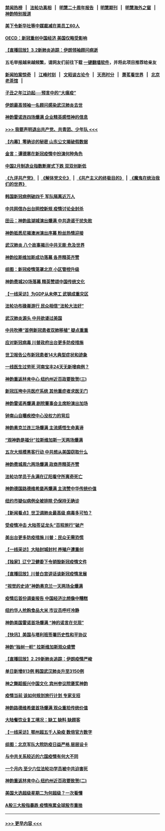 #### [禁闻热榜](热点新闻.md?=0)  &nbsp;&nbsp;|&nbsp;&nbsp; [法轮功真相](https://github.com/gfw-breaker/truth/blob/master/README.md?=0) &nbsp;&nbsp;|&nbsp;&nbsp; [明慧二十周年报告](https://github.com/gfw-breaker/mh-reports/blob/master/README.md?=0) &nbsp;&nbsp;|&nbsp;&nbsp;[明慧期刊](https://github.com/gfw-breaker/mh-qikan) &nbsp;&nbsp;|&nbsp;&nbsp; [明慧海外之窗](https://github.com/gfw-breaker/mh-news/blob/master/README.md?=0) &nbsp;&nbsp;|&nbsp;&nbsp; [神韵特别报道](https://github.com/gfw-breaker/mh-news/blob/master/shenyun.md?=0)
#### [美下令新华社等中媒裁减在美员工60人](../pages/nf4514/n11910256.md?t=03030702) 
#### [OECD：新冠重创中国经济 美国仅略受影响](../pages/nf4514/n11910023.md?t=03030702) 
#### [【直播回放】3.2新肺炎追踪：伊朗领袖顾问病逝](../pages/nf4514/n11909676.md?t=03030702) 
#### 五毛举报越来越频繁，请网友们前往下载 [一键翻墙软件](https://github.com/gfw-breaker/ssr-accounts)，并将此项目推荐给亲友
#### [新闻拍案惊奇](https://github.com/gfw-breaker/banned-news/blob/master/pages/link4.md) &nbsp;&nbsp;|&nbsp;&nbsp; [江峰时刻](https://github.com/gfw-breaker/banned-news/blob/master/pages/link4.md) &nbsp;&nbsp;|&nbsp;&nbsp; [文昭谈古论今](https://github.com/gfw-breaker/banned-news/blob/master/pages/link4.md) &nbsp;&nbsp;|&nbsp;&nbsp; [天亮时分](https://github.com/gfw-breaker/banned-news/blob/master/pages/link4.md) &nbsp;&nbsp;|&nbsp;&nbsp; [萧茗看世界](https://github.com/gfw-breaker/banned-news/blob/master/pages/link4.md) &nbsp;&nbsp;|&nbsp;&nbsp; [北京老茶馆](https://github.com/gfw-breaker/banned-news/blob/master/pages/link4.md) &nbsp;&nbsp;|&nbsp;&nbsp; 
#### [子丑之年江边起──预言中的“大瘟疫”](../pages/nf4514/n11908043.md?t=03030702) 
#### [伊朗最高领袖一名顾问感染武汉肺炎去世](../pages/nf4514/n11909593.md?t=03030702) 
#### [神韵雷诺连四场爆满 企业精英感悟神的信息](../pages/nf4514/n11909556.md?t=03030702) 
#### [>>> 我要声明退出共产党、共青团、少年队 <<<](https://github.com/begood0513/goodnews/blob/master/quit/letter.md) 
#### [【内幕】零确诊的秘密 山东公文揭破假数据](../pages/nf4514/n11903914.md?t=03030702) 
#### [金言：谭德塞在新冠疫情中扮演何种角色](../pages/nf4514/n11907849.md?t=03030702) 
#### [中国2月制造业指数断崖式下跌 双双创新低](../pages/nf4514/n11909490.md?t=03030702) 
#### [《九评共产党》](https://github.com/begood0513/9ping.md/blob/master/README.md) &nbsp;|&nbsp; [《解体党文化》](../../../../jtdwh.md/blob/master/README.md)  &nbsp;|&nbsp; [《共产主义的终极目的》](../../../../gczydzjmd.md/blob/master/README.md) &nbsp;|&nbsp; [《魔鬼在统治我们的世界》](../../../../mgztzwmdsj.md/blob/master/README.md) 
#### [韩国新冠病例破四千 军队隔离近万人](../pages/nf4514/n11909279.md?t=03030702) 
#### [中共网信办出台网控新规 疫情讨论全封杀](../pages/nf4514/n11908545.md?t=03030702) 
#### [田云：神韵盐湖城演出爆满 中共造谣干扰失败](../pages/nf4514/n11908418.md?t=03030702) 
#### [神韵抵悉尼揭澳洲演出序幕 粉丝热情迎接](../pages/nf4514/n11907894.md?t=03030702) 
#### [武汉肺炎 八个故事揭示中共无能 危及世界](../pages/nf4514/n11888055.md?t=03030702) 
#### [神韵拉斯维加斯成功落幕 各界精英齐赞](../pages/nf4514/n11908773.md?t=03030702) 
#### [组图：新冠疫情笼罩北京 小区管控升级](../pages/nf4514/n11905532.md?t=03030702) 
#### [神韵费城20场落幕 精英赞颂中国传统文化](../pages/nf4514/n11908666.md?t=03030702) 
#### [【一线采访】为GDP从未停工 武钢成重灾区](../pages/nf4514/n11907787.md?t=03030702) 
#### [法轮功布碌崙游行 民众相信“法轮大法好”](../pages/nf4514/n11907645.md?t=03030702) 
#### [武汉肺炎源头 中共欲诿过美国](../pages/nf4514/n11907665.md?t=03030702) 
#### [中共吹捧“首例新冠患者双肺移植” 疑点重重](../pages/nf4514/n11907615.md?t=03030702) 
#### [应对新冠病毒 川普政府出台更多防疫措施](../pages/nf4514/n11907354.md?t=03030702) 
#### [世卫报告公布新冠患者14大典型症状和迹象](../pages/nf4514/n11907472.md?t=03030702) 
#### [一线医生过劳死 河南宝丰24天无新增病例？](../pages/nf4514/n11907430.md?t=03030702) 
#### [神韵重返林肯中心 纽约州近百政要致贺(三)](../pages/nf4514/n11904356.md?t=03030702) 
#### [新冠压垮中共医疗系统 其他重症者求医无门](../pages/nf4514/n11905283.md?t=03030702) 
#### [神韵雷诺再爆满 剧院董事会主席盼演出加场](../pages/nf4514/n11907240.md?t=03030702) 
#### [钟南山自曝疾控中心没权力的背后](../pages/nf4514/n11903401.md?t=03030702) 
#### [神韵奥克兰连三场爆满 主流感悟生命真谛](../pages/nf4514/n11907236.md?t=03030702) 
#### [“观神韵是福分”拉斯维加斯一天两场爆满](../pages/nf4514/n11907070.md?t=03030702) 
#### [五次大规模黑客行动 中共想从美国窃取什么](../pages/nf4514/n11899124.md?t=03030702) 
#### [神韵费城周六两场爆满 政商界精英齐赞](../pages/nf4514/n11906651.md?t=03030702) 
#### [法轮功学员于永满在辽阳看守所离奇死亡](../pages/nf4514/n11906047.md?t=03030702) 
#### [神韵德国路德维希堡再爆满 主流赞中华传统价值](../pages/nf4514/n11906441.md?t=03030702) 
#### [纽约市疑似病例全被排除 仍保持无确诊](../pages/nf4514/n11906039.md?t=03030702) 
#### [【新闻看点】世卫调肺炎最高级 病毒多可怕？](../pages/nf4514/n11905498.md?t=03030702) 
#### [受疫情冲击 大陆签证龙头“百程旅行”破产](../pages/nf4514/n11905777.md?t=03030702) 
#### [美出台更多防疫措施 川普：民众无需恐慌](../pages/nf4514/n11905747.md?t=03030702) 
#### [【一线采访】大陆封城封村 养殖户遭重创](../pages/nf4514/n11905654.md?t=03030702) 
#### [【独家】辽宁卫健委下令销毁新冠疫情文件](../pages/nf4514/n11901418.md?t=03030702) 
#### [【直播回放】川普白宫讲话谈新冠疫情发展](../pages/nf4514/n11905588.md?t=03030702) 
#### [“视觉的史诗”神韵奥克兰一天两场全爆满](../pages/nf4514/n11905160.md?t=03030702) 
#### [疫情后首份调查报告 中国经济比想像中糟糕](../pages/nf4514/n11905617.md?t=03030702) 
#### [纽约华人抢购食品大米 市议员呼吁冷静](../pages/nf4514/n11904453.md?t=03030702) 
#### [神韵美国雷诺首场爆满 “神的诺言在兑现”](../pages/nf4514/n11905108.md?t=03030702) 
#### [【快讯】美国与塔利班签署历史性和平协议](../pages/nf4514/n11905172.md?t=03030702) 
#### [神韵“独树一帜” 拉斯维加斯观众盛赞](../pages/nf4514/n11905063.md?t=03030702) 
#### [【直播回放】2.29新肺炎追踪：伊朗疫情严峻](../pages/nf4514/n11905061.md?t=03030702) 
#### [单日新增813例 韩国武汉肺炎升至3150例](../pages/nf4514/n11904722.md?t=03030702) 
#### [神之舞蹈振兴中国文化 宾州参议院褒奖神韵](../pages/nf4514/n11904839.md?t=03030702) 
#### [疫情当前 该如何规划旅行计划 专家支招](../pages/nf4514/n11903865.md?t=03030702) 
#### [神韵路德维希堡首场爆满 观众重拾传统价值](../pages/nf4514/n11904504.md?t=03030702) 
#### [大陆餐饮业复工境况：缺工 缺料 缺顾客](../pages/nf4514/n11903854.md?t=03030702) 
#### [【一线采访】鄂州超五千人染疫 数倍官方数字](../pages/nf4514/n11903700.md?t=03030702) 
#### [组图：北京军队大院防疫日益严格 层层设卡](../pages/nf4514/n11903611.md?t=03030702) 
#### [与中共关系较近的六国疫情有何大不同](../pages/nf4514/n11903440.md?t=03030702) 
#### [一个月内 至少六位法轮功学员被中共迫害死](../pages/nf4514/n11903296.md?t=03030702) 
#### [神韵重返林肯中心 纽约州近百政要致贺(二)](../pages/nf4514/n11897500.md?t=03030702) 
#### [美国大选超级星期二为何超级？一次看懂](../pages/nf4514/n11903490.md?t=03030702) 
#### [A股三大股指暴跌 疫情拖累全球股市重挫](../pages/nf4514/n11903257.md?t=03030702) 

----
#### [ >>> 更早内容 <<< ](../indexes/nf4514-earlier.md)
